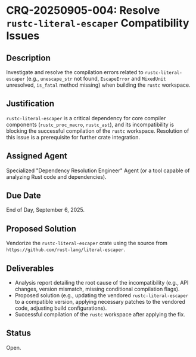 # CRQ-20250905-004: Resolve `rustc-literal-escaper` Compatibility Issues

## Description
Investigate and resolve the compilation errors related to `rustc-literal-escaper` (e.g., `unescape_str` not found, `EscapeError` and `MixedUnit` unresolved, `is_fatal` method missing) when building the `rustc` workspace.

## Justification
`rustc-literal-escaper` is a critical dependency for core compiler components (`rustc_proc_macro`, `rustc_ast`), and its incompatibility is blocking the successful compilation of the `rustc` workspace. Resolution of this issue is a prerequisite for further crate integration.

## Assigned Agent
Specialized "Dependency Resolution Engineer" Agent (or a tool capable of analyzing Rust code and dependencies).

## Due Date
End of Day, September 6, 2025.

## Proposed Solution
Vendorize the `rustc-literal-escaper` crate using the source from `https://github.com/rust-lang/literal-escaper`.

## Deliverables
*   Analysis report detailing the root cause of the incompatibility (e.g., API changes, version mismatch, missing conditional compilation flags).
*   Proposed solution (e.g., updating the vendored `rustc-literal-escaper` to a compatible version, applying necessary patches to the vendored code, adjusting build configurations).
*   Successful compilation of the `rustc` workspace after applying the fix.

## Status
Open.

